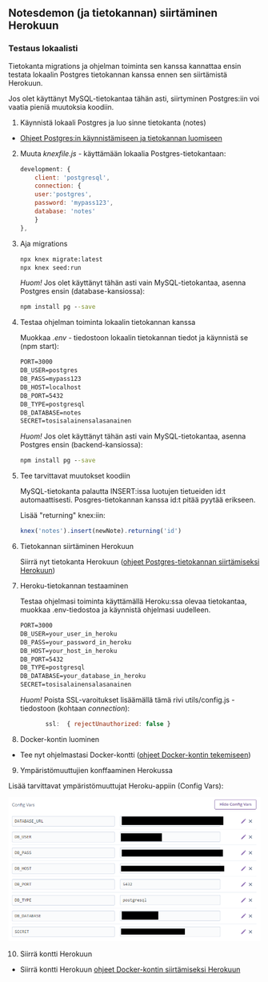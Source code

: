 ## Notesdemon (ja tietokannan) siirtäminen Herokuun

### Testaus lokaalisti

Tietokanta migrations ja ohjelman toiminta sen kanssa kannattaa ensin testata lokaalin Postgres tietokannan kanssa ennen sen siirtämistä Herokuun.

Jos olet käyttänyt MySQL-tietokantaa tähän asti, siirtyminen Postgres:iin voi vaatia pieniä muutoksia koodiin.

1. Käynnistä lokaali Postgres ja luo sinne tietokanta (notes)

- [Ohjeet Postgres:in käynnistämiseen ja tietokannan luomiseen](../docker/postgres-pgadmin4.md)

2. Muuta *knexfile.js* - käyttämään lokaalia Postgres-tietokantaan:

    ```js
    development: {
        client: 'postgresql',
        connection: {
        user:'postgres',
        password: 'mypass123',
        database: 'notes'
        }
    },

3. Aja migrations

    ```cmd
    npx knex migrate:latest
    npx knex seed:run
    ```

    *Huom!* Jos olet käyttänyt tähän asti vain MySQL-tietokantaa, asenna Postgres ensin (database-kansiossa):

    ```cmd
    npm install pg --save
    ```

4. Testaa ohjelman toiminta lokaalin tietokannan kanssa

    Muokkaa *.env* - tiedostoon lokaalin tietokannan tiedot ja käynnistä se (npm start):

    ```cmd
    PORT=3000
    DB_USER=postgres
    DB_PASS=mypass123
    DB_HOST=localhost
    DB_PORT=5432
    DB_TYPE=postgresql
    DB_DATABASE=notes
    SECRET=tosisalainensalasanainen
    ```

    *Huom!* Jos olet käyttänyt tähän asti vain MySQL-tietokantaa, asenna Postgres ensin (backend-kansiossa):

    ```cmd
    npm install pg --save
    ``` 

5. Tee tarvittavat muutokset koodiin

    MySQL-tietokanta palautta INSERT:issa luotujen tietueiden id:t automaattisesti. Posgres-tietokannan kanssa id:t pitää pyytää erikseen.

    Lisää "returning" knex:iin:

    ```js
    knex('notes').insert(newNote).returning('id') 
    ```

6. Tietokannan siirtäminen Herokuun

    Siirrä nyt tietokanta Herokuun ([ohjeet Postgres-tietokannan siirtämiseksi Herokuun](heroku-migrations.html))

7. Heroku-tietokannan testaaminen

    Testaa ohjelmasi toiminta käyttämällä Heroku:ssa olevaa tietokantaa, muokkaa .env-tiedostoa ja käynnistä ohjelmasi uudelleen.

    ```cmd
    PORT=3000
    DB_USER=your_user_in_heroku
    DB_PASS=your_password_in_heroku
    DB_HOST=your_host_in_heroku
    DB_PORT=5432
    DB_TYPE=postgresql
    DB_DATABASE=your_database_in_heroku
    SECRET=tosisalainensalasanainen
    ```

    *Huom!* Poista SSL-varoitukset lisäämällä tämä rivi utils/config.js -tiedostoon (kohtaan *connection*):

    ```js
           ssl:  { rejectUnauthorized: false }
    ```

8. Docker-kontin luominen

- Tee nyt ohjelmastasi Docker-kontti ([ohjeet Docker-kontin tekemiseen](../docker/notesdemofull.html))

9. Ympäristömuuttujien konffaaminen Herokussa

Lisää tarvittavat ympäristömuuttujat Heroku-appiin (Config Vars):

![heroku env](../img/heroku_env.PNG)

10. Siirrä kontti Herokuun

- Siirrä kontti Herokuun [ohjeet Docker-kontin siirtämiseksi Herokuun](container-deployment.html)
